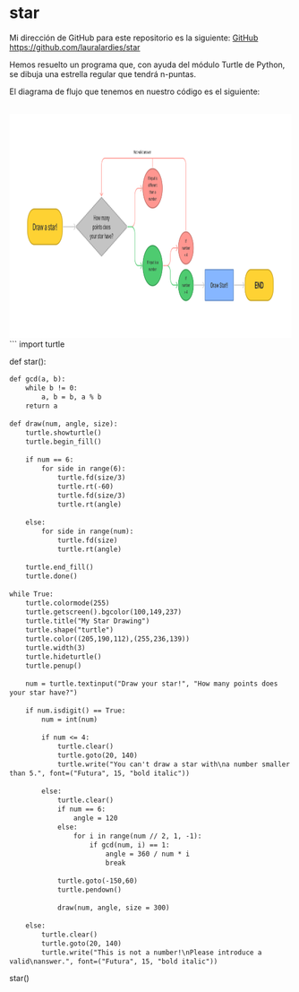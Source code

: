 # star

Mi dirección de GitHub para este repositorio es la siguiente: [GitHub](https://github.com/lauralardies/star)
https://github.com/lauralardies/star

Hemos resuelto un programa que, con ayuda del módulo Turtle de Python, se dibuja una estrella regular que tendrá n-puntas.

El diagrama de flujo que tenemos en nuestro código es el siguiente:

<br>
<img height="400" src="https://github.com/lauralardies/star/blob/main/star.jpg" />
<br>
```
import turtle

def star():

    def gcd(a, b):
        while b != 0:
            a, b = b, a % b
        return a
    
    def draw(num, angle, size):
        turtle.showturtle()
        turtle.begin_fill()

        if num == 6:
            for side in range(6):
                turtle.fd(size/3)
                turtle.rt(-60)
                turtle.fd(size/3)
                turtle.rt(angle)

        else:     
            for side in range(num):
                turtle.fd(size)
                turtle.rt(angle)

        turtle.end_fill()
        turtle.done()
    
    while True:
        turtle.colormode(255)
        turtle.getscreen().bgcolor(100,149,237)
        turtle.title("My Star Drawing")
        turtle.shape("turtle")
        turtle.color((205,190,112),(255,236,139))
        turtle.width(3)
        turtle.hideturtle()
        turtle.penup()

        num = turtle.textinput("Draw your star!", "How many points does your star have?")

        if num.isdigit() == True:
            num = int(num)
            
            if num <= 4:
                turtle.clear()   
                turtle.goto(20, 140)
                turtle.write("You can't draw a star with\na number smaller than 5.", font=("Futura", 15, "bold italic"))

            else:
                turtle.clear()   
                if num == 6:
                    angle = 120
                else:
                    for i in range(num // 2, 1, -1):
                        if gcd(num, i) == 1:
                            angle = 360 / num * i
                            break

                turtle.goto(-150,60)
                turtle.pendown()
                
                draw(num, angle, size = 300)
            
        else:
            turtle.clear()   
            turtle.goto(20, 140)
            turtle.write("This is not a number!\nPlease introduce a valid\nanswer.", font=("Futura", 15, "bold italic"))

star()
